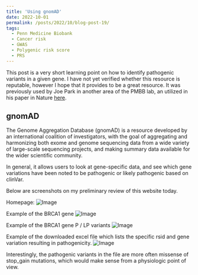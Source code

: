 ```yaml
---
title: 'Using gnomAD'
date: 2022-10-01
permalink: /posts/2022/10/blog-post-19/
tags:
  - Penn Medicine Biobank
  - Cancer risk
  - GWAS
  - Polygenic risk score
  - PRS
---
```


This post is a very short learning point on how to identify pathogenic variants in a given gene. I have not yet verified whether this resource is reputable, however I hope that it provides to be a great resource. It was previously used by Joe Park in another area of the PMBB lab, an utilized in his paper in Nature [here](https://www.nature.com/articles/s41591-020-1133-8). 

gnomAD
---------
The Genome Aggregation Database (gnomAD) is a resource developed by an international coalition of investigators, with the goal of aggregating and harmonizing both exome and genome sequencing data from a wide variety of large-scale sequencing projects, and making summary data available for the wider scientific community.

In general, it allows users to look at gene-specific data, and see which gene variations have been noted to be pathogenic or likely pathogenic based on clinVar.

Below are screenshots on my preliminary review of this website today.

Homepage:
![Image](https://github.com/oliver-clark/oliver-clark.github.io/tree/master/images/Screenshot_1.jpg)

Example of the BRCA1 gene
![Image](https://github.com/oliver-clark/oliver-clark.github.io/tree/master/images/Screenshot_2.jpg)

Example of the BRCA1 gene P / LP variants
![Image](https://github.com/oliver-clark/oliver-clark.github.io/tree/master/images/Screenshot_3.jpg)

Example of the downloaded excel file which lists the specific rsid and gene variation resulting in pathogenicity.
![Image](https://github.com/oliver-clark/oliver-clark.github.io/tree/master/images/Screenshot_4.jpg)

Interestingly, the pathogenic variants in the file are more often missense of stop_gain mutations, which would make sense from a physiologic point of view.

